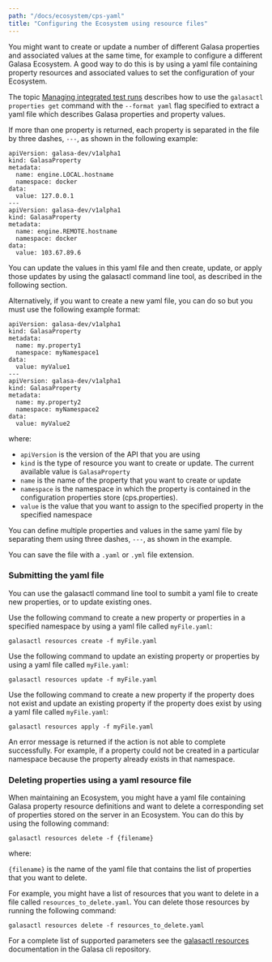 ```yaml
---
path: "/docs/ecosystem/cps-yaml"
title: "Configuring the Ecosystem using resource files"
---
```


You might want to create or update a number of different Galasa properties and associated values at the same time, for example to configure a different Galasa Ecosystem. A good way to do this is by using a yaml file containing property resources and associated values to set the configuration of your Ecosystem. 

The topic [Managing integrated test runs](../ecosystem/ecosystem-manage-cps) describes how to use the `galasactl properties get` command with the `--format yaml` flag specified to extract a yaml file which describes Galasa properties and property values. 

If more than one property is returned, each property is separated in the file by three dashes, `---`, as shown in the following example: 

```
apiVersion: galasa-dev/v1alpha1
kind: GalasaProperty
metadata:
  name: engine.LOCAL.hostname
  namespace: docker
data:
  value: 127.0.0.1
---
apiVersion: galasa-dev/v1alpha1
kind: GalasaProperty
metadata:
  name: engine.REMOTE.hostname
  namespace: docker
data:
  value: 103.67.89.6
```

You can update the values in this yaml file and then create, update, or apply those updates by using the galasactl command line tool, as described in the following section. 


Alternatively, if you want to create a new yaml file, you can do so but you must use the following example format:


```
apiVersion: galasa-dev/v1alpha1
kind: GalasaProperty
metadata:
  name: my.property1
  namespace: myNamespace1
data:
  value: myValue1
---
apiVersion: galasa-dev/v1alpha1
kind: GalasaProperty
metadata:
  name: my.property2
  namespace: myNamespace2
data:
  value: myValue2
```

where:
- `apiVersion` is the version of the API that you are using
- `kind` is the type of resource you want to create or update. The current available value is `GalasaProperty`
- `name` is the name of the property that you want to create or update
- `namespace` is the namespace in which the property is contained in the configuration properties store (cps.properties). 
- `value` is the value that you want to assign to the specified property in the specified namespace


You can define multiple properties and values in the same yaml file by separating them using three dashes, `---`, as shown in the example.

You can save the file with a `.yaml` or `.yml` file extension.



### Submitting the yaml file

You can use the galasactl command line tool to sumbit a yaml file to create new properties, or to update existing ones.

Use the following command to create a new property or properties in a specified namespace by using a yaml file called `myFile.yaml`:

```
galasactl resources create -f myFile.yaml
```

Use the following command to update an existing property or properties by using a yaml file called `myFile.yaml`:

```
galasactl resources update -f myFile.yaml
```

Use the following command to create a new property if the property does not exist and update an existing property if the property does exist by using a yaml file called `myFile.yaml`:

```
galasactl resources apply -f myFile.yaml
```

An error message is returned if the action is not able to complete successfully. For example, if a property could not be created in a particular namespace because the property already exists in that namespace.
 

### Deleting properties using a yaml resource file

When maintaining an Ecosystem, you might have a yaml file containing Galasa property resource definitions and want to delete a corresponding set of properties stored on the server in an Ecosystem. You can do this by using the following command: 

```
galasactl resources delete -f {filename}
```

where:

`{filename}` is the name of the yaml file that contains the list of properties that you want to delete.

For example, you might have a list of resources that you want to delete in a file called `resources_to_delete.yaml`. You can delete those resources by running the following command:

```
galasactl resources delete -f resources_to_delete.yaml
```


For a complete list of supported parameters see the <a href="https://github.com/galasa-dev/cli/blob/main/docs/generated/galasactl_resources.md" target="_blank"> galasactl resources</a> documentation in the Galasa cli repository.



